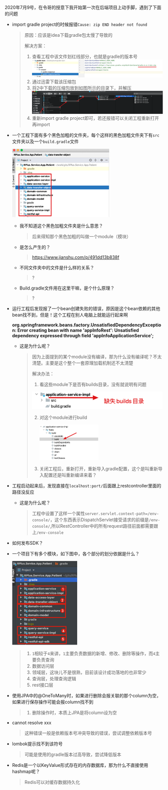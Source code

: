 2020年7月9号，在令哥的授意下我开始第一次在后端项目上动手脚，遇到了下面的问题

* import gradle project的时候报错`Cause: zip END header not found`

  > 原因：应该是idea下载gradle包太慢了导致的
  >
  > 解决方案：
  >
  > 1. 查看工程中该文件划红线部分，也就是gradle的版本号![](../../images/Xnip2020-09-14_19-27-12.jpg)
  > 2. 通过迅雷下载该压缩包
  > 3. 将2中下载的压缩包放到如图所示的目录下，并解压![image-20200914193225309](../../images/image-20200914193225309.png)
  > 4. 重新import gradle project即可，若还报错可以关闭工程重新打开再import
  
* 一个工程下面有多个黑色加粗的文件夹，每个这样的黑色加粗文件夹下有`src` 文件夹以及一个`build.gradle`文件

  <img src="../../images/Xnip2020-09-10_21-27-13.jpg" alt="Xnip2020-09-10_21-27-13" style="zoom:60%;" />
  
  * 我不知道这个黑色加粗文件夹是什么意思？
  
    > 后来得知那个黑色加粗的叫做一个module（模块）
    
  * 是怎么产生的？
  
    > https://www.jianshu.com/p/491dd13b838f
    
  * 不同文件夹中的文件是什么样的关系？
  
    > ?
    
  * Build.gradle文件用在这里干嘛，是个什么原理？
  
    >?
  
* 运行工程后发现报了一个bean创建失败的错误，原因是这个bean依赖的其他bean找不到，但是！这个工程在别人电脑上就能运行起来啊

  **org.springframework.beans.factory.UnsatisfiedDependencyException: Error creating bean with name 'appInfoRest': Unsatisfied dependency expressed through field 'appInfoApplicationService';**

  * 这是为什么呢？

    > 因为上面提到的某个module没有编译，那为什么没有编译呢？不太清楚。主要是这个整个一套原理加载机制还不太清楚
    >
    > 解决办法：
    >
    > 1. 看这些module下是否有builds目录，没有就说明有问题
    >
    > ![](../../images/Xnip2020-09-10_22-02-14.jpg)
    >
    > 2. 对这个module进行build
    >
    >    <img src="../../images/Xnip2020-09-10_22-02-27.jpg" style="zoom:50%;" />
    >
    > 3. 关闭工程后，重新打开，重新导入gradle配置，这个是叫重新导入配置还是叫重新编译来着？

* 工程启动起来后，发现直接在`localhost:port/`后面跟上restcontroller里面的路径没反应

  * 这是为什么呢？

    > 工程中设置了这样一个属性`server.servlet.context-path=/env-console/`，这个东西表示DispatchServlet接受请求的前缀是`/env-console/`,所以RestController中的所有request路径前面都需要跟上`/env-console`
  
* 如何发布SDK？

* 一个项目下有多个模块，如下图中，各个部分的划分依据是什么？

  <img src="../../images/Xnip2020-12-02_14-32-49.jpg" style="zoom:70%;" />

  > 1. `1`相较于`4`来讲，`1`主要负责数据的新增、修改、删除等操作，而`4`主要负责查询
  > 2. 数据访问层
  > 3. 领域层，这块儿不是很熟，目前该设计成功落地的也非常少
  > 4. 查询层，处理查询逻辑
  > 5. rest接口层
  
* 使用JPA中的@OneToMany时，如果进行删除会报关联的那个column为空，如果进行保存操作可能会报column找不到

  > 1. 删除操作时，本质上JPA是将column设为空
  
* cannot resolve xxx

  > 这种错误一般是依赖版本号冲突导致的错误，尝试调整依赖版本号

* lombok提示找不到该符号

  > 可能是使用的gradle版本过高导致，尝试降低版本

* Redis是一个以KeyValue形式存在的内存数据库，那为什么不直接使用hashmap呢？

  > Redis可以对缓存数据持久化

